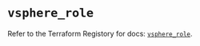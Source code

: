 # `vsphere_role`

Refer to the Terraform Registory for docs: [`vsphere_role`](https://registry.terraform.io/providers/hashicorp/vsphere/2.4.1/docs/resources/role).
